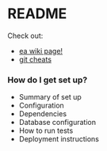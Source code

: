 # README #

Check out:

* [ea wiki page!](../easyaccess/earailstemp/wiki/Home)
* [git cheats](../easyaccess/earailstemp/wiki/gitcheats)

### How do I get set up? ###

* Summary of set up
* Configuration
* Dependencies
* Database configuration
* How to run tests
* Deployment instructions